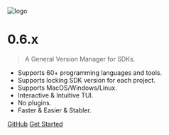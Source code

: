 <!-- _coverpage.md -->

![logo](https://proxy.vmr.us.kg/proxy/https://cdn.jsdelivr.net/gh/moqsien/img_repo@main/vmr_logo_trans.png)

# 0.6.x

> A General Version Manager for SDKs.

- Supports 60+ programming languages and tools.
- Supports locking SDK version for each project.
- Supports MacOS/Windows/Linux.
- Interactive & Intuitive TUI.
- No plugins.
- Faster & Easier & Stabler.

[GitHub](https://github.com/gvcgo/version-manager)
[Get Started](/quickstart)
